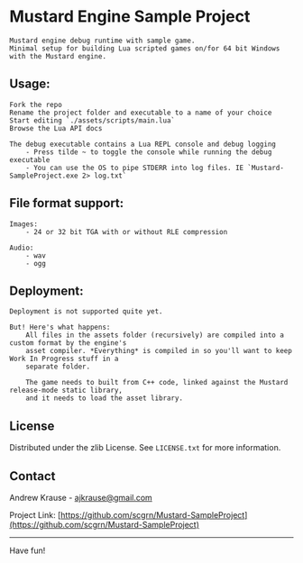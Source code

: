 # Mustard Engine Sample Project
	Mustard engine debug runtime with sample game.
	Minimal setup for building Lua scripted games on/for 64 bit Windows with the Mustard engine.
## Usage:
	Fork the repo
	Rename the project folder and executable to a name of your choice
	Start editing `./assets/scripts/main.lua`
	Browse the Lua API docs

	The debug executable contains a Lua REPL console and debug logging
		- Press tilde ~ to toggle the console while running the debug executable
		- You can use the OS to pipe STDERR into log files. IE `Mustard-SampleProject.exe 2> log.txt`
## File format support:
	Images:
		- 24 or 32 bit TGA with or without RLE compression
	
	Audio:
		- wav
		- ogg
## Deployment:
	Deployment is not supported quite yet.
	
	But! Here's what happens:
		All files in the assets folder (recursively) are compiled into a custom format by the engine's
		asset compiler.	*Everything* is compiled in so you'll want to keep Work In Progress stuff in a
		separate folder.
		
		The game needs to built from C++ code, linked against the Mustard release-mode static library,
		and it needs to load the asset library.
## License
Distributed under the zlib License. See `LICENSE.txt` for more information.
## Contact
Andrew Krause - ajkrause@gmail.com

Project Link: [https://github.com/scgrn/Mustard-SampleProject](https://github.com/scgrn/Mustard-SampleProject)

---

Have fun!
